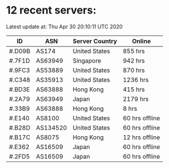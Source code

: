 # 12 recent servers:

Latest update at: Thu Apr 30 20:10:11 UTC 2020

| ID | ASN | Server Country | Online |
| -- | --- | -------------- | ------ |
| #.D09B | AS174 | United States | 855 hrs |
| #.7F1D | AS63949 | Singapore | 942 hrs |
| #.9FC3 | AS53889 | United States | 870 hrs |
| #.C348 | AS35913 | United States | 1236 hrs |
| #.BD3E | AS63888 | Hong Kong | 415 hrs |
| #.2A79 | AS63949 | Japan | 2179 hrs |
| #.33B9 | AS63888 | Hong Kong | 8 hrs |
| #.E140 | AS8100 | United States | 60 hrs offline |
| #.B28D | AS134520 | United States | 60 hrs offline |
| #.B17C | AS8075 | Hong Kong | 12 hrs offline |
| #.E362 | AS16509 | Japan | 60 hrs offline |
| #.2FD5 | AS16509 | Japan | 60 hrs offline |

